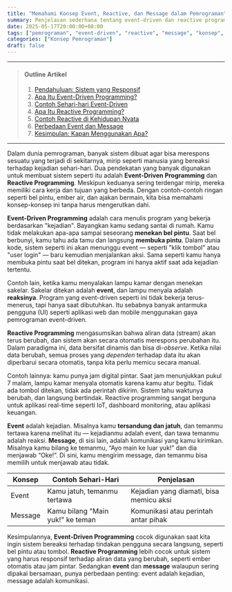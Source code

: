 ```yaml
---
title: "Memahami Konsep Event, Reactive, dan Message dalam Pemrograman"
summary: Penjelasan sederhana tentang event-driven dan reactive programming beserta perbedaan event dan message dalam sistem perangkat lunak. Dilengkapi analogi sehari-hari agar mudah dipahami pemula.
date: 2025-05-17T20:00:00+08:00
tags: ["pemrograman", "event-driven", "reactive", "message", "konsep", "penjelasan"]
categories: ["Konsep Pemrograman"]
draft: false
---
```


---
> #### Outline Artikel
> 1. [Pendahuluan: Sistem yang Responsif](#pendahuluan)
> 2. [Apa Itu Event-Driven Programming?](#event-driven)
> 3. [Contoh Sehari-hari Event-Driven](#contoh-event)
> 4. [Apa Itu Reactive Programming?](#reactive)
> 5. [Contoh Reactive di Kehidupan Nyata](#contoh-reactive)
> 6. [Perbedaan Event dan Message](#event-vs-message)
> 7. [Kesimpulan: Kapan Menggunakan Apa?](#kesimpulan)
---

<span id="pendahuluan"></span>

Dalam dunia pemrograman, banyak sistem dibuat agar bisa merespons sesuatu yang terjadi di sekitarnya, mirip seperti manusia yang bereaksi terhadap kejadian sehari-hari. Dua pendekatan yang banyak digunakan untuk membuat sistem seperti itu adalah **Event-Driven Programming** dan **Reactive Programming**. Meskipun keduanya sering terdengar mirip, mereka memiliki cara kerja dan tujuan yang berbeda. Dengan contoh-contoh ringan seperti bel pintu, ember air, dan ajakan bermain, kita bisa memahami konsep-konsep ini tanpa harus mengerutkan dahi.

<span id="event-driven"></span>

**Event-Driven Programming** adalah cara menulis program yang bekerja berdasarkan "kejadian". Bayangkan kamu sedang santai di rumah. Kamu tidak melakukan apa-apa sampai seseorang **menekan bel pintu**. Saat bel berbunyi, kamu tahu ada tamu dan langsung **membuka pintu**. Dalam dunia kode, sistem seperti ini akan menunggu event — seperti "klik tombol" atau "user login" — baru kemudian menjalankan aksi. Sama seperti kamu hanya membuka pintu saat bel ditekan, program ini hanya aktif saat ada kejadian tertentu.

<span id="contoh-event"></span>

Contoh lain, ketika kamu menyalakan lampu kamar dengan menekan sakelar. Sakelar ditekan adalah **event**, dan lampu menyala adalah **reaksinya**. Program yang event-driven seperti ini tidak bekerja terus-menerus, tapi hanya saat dibutuhkan. Itu sebabnya banyak antarmuka pengguna (UI) seperti aplikasi web dan mobile menggunakan gaya pemrograman event-driven.

<span id="reactive"></span>

**Reactive Programming** mengasumsikan bahwa aliran data (stream) akan terus berubah, dan sistem akan secara otomatis merespons perubahan itu. Dalam paradigma ini, data bersifat dinamis dan bisa di-*observe*. Ketika nilai data berubah, semua proses yang *dependen* terhadap data itu akan diperbarui secara otomatis, tanpa kita perlu memicu secara manual.

<span id="contoh-reactive"></span>

Contoh lainnya: kamu punya jam digital pintar. Saat jam menunjukkan pukul 7 malam, lampu kamar menyala otomatis karena kamu atur begitu. Tidak ada tombol ditekan, tidak ada perintah dikirim. Sistem tahu waktunya berubah, dan langsung bertindak. Reactive programming sangat berguna untuk aplikasi real-time seperti IoT, dashboard monitoring, atau aplikasi keuangan.

<span id="event-vs-message"></span>

**Event** adalah kejadian. Misalnya kamu **tersandung dan jatuh**, dan temanmu tertawa karena melihat itu — kejadianmu adalah event, dan tawa temanmu adalah reaksi. **Message**, di sisi lain, adalah komunikasi yang kamu kirimkan. Misalnya kamu bilang ke temanmu, “Ayo main ke luar yuk!” dan dia menjawab “Oke!”. Di sini, kamu mengirim message, dan temanmu bisa memilih untuk menjawab atau tidak.

| Konsep  | Contoh Sehari-Hari                        | Penjelasan                             |
|---------|-------------------------------------------|-----------------------------------------|
| Event   | Kamu jatuh, temanmu tertawa               | Kejadian yang diamati, bisa memicu aksi|
| Message | Kamu bilang "Main yuk!" ke teman          | Komunikasi atau perintah antar pihak   |

<span id="kesimpulan"></span>

Kesimpulannya, **Event-Driven Programming** cocok digunakan saat kita ingin sistem bereaksi terhadap tindakan pengguna secara langsung, seperti bel pintu atau tombol. **Reactive Programming** lebih cocok untuk sistem yang harus responsif terhadap aliran data yang berubah, seperti ember otomatis atau jam pintar. Sedangkan **event** dan **message** walaupun sering dipakai bersamaan, punya perbedaan penting: event adalah kejadian, message adalah komunikasi.
